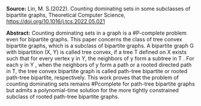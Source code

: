 **Source:** Lin, M. S.(2022). Counting dominating sets in some subclasses of bipartite graphs, Theoretical Computer Science, https://doi.org/10.1016/j.tcs.2022.05.021

**Abstract:** Counting dominating sets in a graph is a #P-complete problem even for bipartite graphs. This paper concerns the class of tree convex bipartite graphs, which is a subclass of bipartite graphs. A bipartite graph G with bipartition (X, Y) is called tree convex, if a tree T defined on X exists such that for every vertex y in Y, the neighbors of y form a subtree in T . For each y in Y , when the neighbors of y form a path or a rooted directed path in T, the tree convex bipartite graph is called path-tree bipartite or rooted path-tree bipartite, respectively. This work proves that the problem of counting dominating sets remains #Pcomplete for path-tree bipartite graphs but admits a polynomial-time solution for the more tightly constrained subclass of rooted path-tree bipartite graphs.